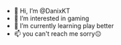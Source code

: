 - 👋 Hi, I’m @DanixKT
- 👀 I’m interested in gaming
- 🌱 I’m currently learning play better 
- 📫 you can't reach me sorry😐

<!---
DanixKT/DanixKT is a ✨ special ✨ repository because its `README.md` (this file) appears on your GitHub profile.
You can click the Preview link to take a look at your changes.
--->
